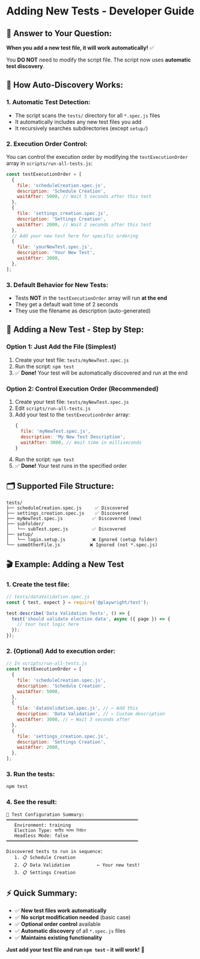 # Adding New Tests - Developer Guide

## 🎯 **Answer to Your Question:**

**When you add a new test file, it will work automatically!** ✅

You **DO NOT** need to modify the script file. The script now uses **automatic test discovery**.

## 🔄 **How Auto-Discovery Works:**

### 1. **Automatic Test Detection:**

- The script scans the `tests/` directory for all `*.spec.js` files
- It automatically includes any new test files you add
- It recursively searches subdirectories (except `setup/`)

### 2. **Execution Order Control:**

You can control the execution order by modifying the `testExecutionOrder` array in `scripts/run-all-tests.js`:

```javascript
const testExecutionOrder = [
  {
    file: 'scheduleCreation.spec.js',
    description: 'Schedule Creation',
    waitAfter: 5000, // Wait 5 seconds after this test
  },
  {
    file: 'settings_creation.spec.js',
    description: 'Settings Creation',
    waitAfter: 2000, // Wait 2 seconds after this test
  },
  // Add your new test here for specific ordering
  {
    file: 'yourNewTest.spec.js',
    description: 'Your New Test',
    waitAfter: 3000,
  },
];
```

### 3. **Default Behavior for New Tests:**

- Tests **NOT** in the `testExecutionOrder` array will run **at the end**
- They get a default wait time of 2 seconds
- They use the filename as description (auto-generated)

## 📝 **Adding a New Test - Step by Step:**

### Option 1: Just Add the File (Simplest)

1. Create your test file: `tests/myNewTest.spec.js`
2. Run the script: `npm test`
3. ✅ **Done!** Your test will be automatically discovered and run at the end

### Option 2: Control Execution Order (Recommended)

1. Create your test file: `tests/myNewTest.spec.js`
2. Edit `scripts/run-all-tests.js`
3. Add your test to the `testExecutionOrder` array:
   ```javascript
   {
     file: 'myNewTest.spec.js',
     description: 'My New Test Description',
     waitAfter: 3000, // Wait time in milliseconds
   }
   ```
4. Run the script: `npm test`
5. ✅ **Done!** Your test runs in the specified order

## 🗂️ **Supported File Structure:**

```
tests/
├── scheduleCreation.spec.js     ✅ Discovered
├── settings_creation.spec.js    ✅ Discovered
├── myNewTest.spec.js           ✅ Discovered (new)
├── subfolder/
│   └── subTest.spec.js         ✅ Discovered
├── setup/
│   └── login.setup.js          ❌ Ignored (setup folder)
└── someOtherFile.js           ❌ Ignored (not *.spec.js)
```

## 🎬 **Example: Adding a New Test**

### 1. Create the test file:

```javascript
// tests/dataValidation.spec.js
const { test, expect } = require('@playwright/test');

test.describe('Data Validation Tests', () => {
  test('should validate election data', async ({ page }) => {
    // Your test logic here
  });
});
```

### 2. (Optional) Add to execution order:

```javascript
// In scripts/run-all-tests.js
const testExecutionOrder = [
  {
    file: 'scheduleCreation.spec.js',
    description: 'Schedule Creation',
    waitAfter: 5000,
  },
  {
    file: 'dataValidation.spec.js', // ← Add this
    description: 'Data Validation', // ← Custom description
    waitAfter: 3000, // ← Wait 3 seconds after
  },
  {
    file: 'settings_creation.spec.js',
    description: 'Settings Creation',
    waitAfter: 2000,
  },
];
```

### 3. Run the tests:

```bash
npm test
```

### 4. See the result:

```
🎯 Test Configuration Summary:
═════════════════════════════════════════════════
   Environment: training
   Election Type: জাতীয় সংসদ নির্বাচন
   Headless Mode: false
═════════════════════════════════════════════════

Discovered tests to run in sequence:
   1. 📋 Schedule Creation
   2. 📋 Data Validation          ← Your new test!
   3. 📋 Settings Creation
```

## ⚡ **Quick Summary:**

- ✅ **New test files work automatically**
- ✅ **No script modification needed** (basic case)
- ✅ **Optional order control** available
- ✅ **Automatic discovery** of all `*.spec.js` files
- ✅ **Maintains existing functionality**

**Just add your test file and run `npm test` - it will work!** 🚀
